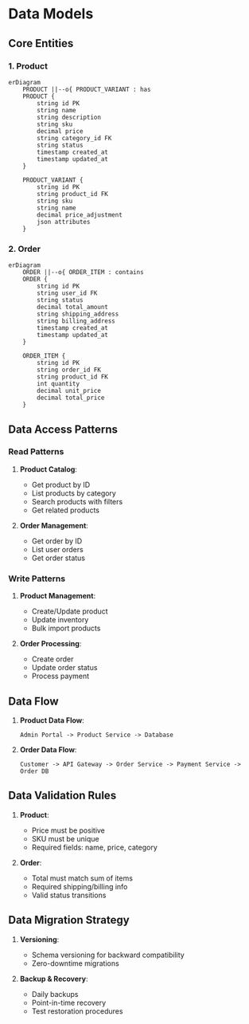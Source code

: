 # Data Models

## Core Entities

### 1. Product
```mermaid
erDiagram
    PRODUCT ||--o{ PRODUCT_VARIANT : has
    PRODUCT {
        string id PK
        string name
        string description
        string sku
        decimal price
        string category_id FK
        string status
        timestamp created_at
        timestamp updated_at
    }
    
    PRODUCT_VARIANT {
        string id PK
        string product_id FK
        string sku
        string name
        decimal price_adjustment
        json attributes
    }
```

### 2. Order
```mermaid
erDiagram
    ORDER ||--o{ ORDER_ITEM : contains
    ORDER {
        string id PK
        string user_id FK
        string status
        decimal total_amount
        string shipping_address
        string billing_address
        timestamp created_at
        timestamp updated_at
    }
    
    ORDER_ITEM {
        string id PK
        string order_id FK
        string product_id FK
        int quantity
        decimal unit_price
        decimal total_price
    }
```

## Data Access Patterns

### Read Patterns
1. **Product Catalog**:
   - Get product by ID
   - List products by category
   - Search products with filters
   - Get related products

2. **Order Management**:
   - Get order by ID
   - List user orders
   - Get order status

### Write Patterns
1. **Product Management**:
   - Create/Update product
   - Update inventory
   - Bulk import products

2. **Order Processing**:
   - Create order
   - Update order status
   - Process payment

## Data Flow
1. **Product Data Flow**:
   ```
   Admin Portal -> Product Service -> Database
   ```

2. **Order Data Flow**:
   ```
   Customer -> API Gateway -> Order Service -> Payment Service -> Order DB
   ```

## Data Validation Rules
1. **Product**:
   - Price must be positive
   - SKU must be unique
   - Required fields: name, price, category

2. **Order**:
   - Total must match sum of items
   - Required shipping/billing info
   - Valid status transitions

## Data Migration Strategy
1. **Versioning**:
   - Schema versioning for backward compatibility
   - Zero-downtime migrations

2. **Backup & Recovery**:
   - Daily backups
   - Point-in-time recovery
   - Test restoration procedures
